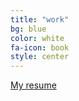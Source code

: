 ```yaml
---
title: "work"
bg: blue
color: white
fa-icon: book
style: center
---
```


<a href="resume_18.pdf" target="_blank"><i class="fa fa-file fa-5x"></i>My resume</a>